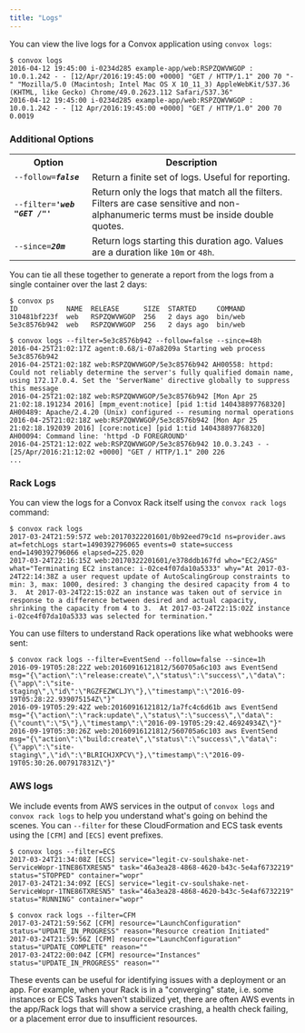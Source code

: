 ```yaml
---
title: "Logs"
---
```


You can view the live logs for a Convox application using `convox logs`:

```
$ convox logs
2016-04-12 19:45:00 i-0234d285 example-app/web:RSPZQWVWGOP : 10.0.1.242 - - [12/Apr/2016:19:45:00 +0000] "GET / HTTP/1.1" 200 70 "-" "Mozilla/5.0 (Macintosh; Intel Mac OS X 10_11_3) AppleWebKit/537.36 (KHTML, like Gecko) Chrome/49.0.2623.112 Safari/537.36"
2016-04-12 19:45:00 i-0234d285 example-app/web:RSPZQWVWGOP : 10.0.1.242 - - [12 Apr/2016:19:45:00 +0000] "GET / HTTP/1.0" 200 70 0.0019
```

### Additional Options

<table>
  <tr><th>Option</th><th>Description</th></tr>
  <tr><td><code>--follow=<b><i>false</i></b></code></td><td>Return a finite set of logs. Useful for reporting.</td></tr>
  <tr><td><code>--filter=<b><i>'web "GET /"'</i></b></code></td><td>Return only the logs that match all the filters. Filters are case sensitive and non-alphanumeric terms must be inside double quotes.</td></tr>
  <tr><td><code>--since=<b><i>20m</i></b></code></td><td>Return logs starting this duration ago. Values are a duration like <code>10m</code> or <code>48h</code>.</td></tr>
</table>

You can tie all these together to generate a report from the logs from a single container over the last 2 days:

```
$ convox ps
ID            NAME  RELEASE      SIZE  STARTED     COMMAND
310481bf223f  web   RSPZQWVWGOP  256   2 days ago  bin/web
5e3c8576b942  web   RSPZQWVWGOP  256   2 days ago  bin/web

$ convox logs --filter=5e3c8576b942 --follow=false --since=48h
2016-04-25T21:02:17Z agent:0.68/i-07a8209a Starting web process 5e3c8576b942
2016-04-25T21:02:18Z web:RSPZQWVWGOP/5e3c8576b942 AH00558: httpd: Could not reliably determine the server's fully qualified domain name, using 172.17.0.4. Set the 'ServerName' directive globally to suppress this message
2016-04-25T21:02:18Z web:RSPZQWVWGOP/5e3c8576b942 [Mon Apr 25 21:02:18.191234 2016] [mpm_event:notice] [pid 1:tid 140438897768320] AH00489: Apache/2.4.20 (Unix) configured -- resuming normal operations
2016-04-25T21:02:18Z web:RSPZQWVWGOP/5e3c8576b942 [Mon Apr 25 21:02:18.192039 2016] [core:notice] [pid 1:tid 140438897768320] AH00094: Command line: 'httpd -D FOREGROUND'
2016-04-25T21:12:02Z web:RSPZQWVWGOP/5e3c8576b942 10.0.3.243 - - [25/Apr/2016:21:12:02 +0000] "GET / HTTP/1.1" 200 226
...
```

### Rack Logs

You can view the logs for a Convox Rack itself using the `convox rack logs` command:

```
$ convox rack logs
2017-03-24T21:59:57Z web:20170322201601/0b92eed79c1d ns=provider.aws at=fetchLogs start=1490392796065 events=0 state=success end=1490392796066 elapsed=225.020
2017-03-24T22:16:15Z web:20170322201601/e378ddb167fd who="EC2/ASG" what="Terminating EC2 instance: i-02ce4f07da10a5333" why="At 2017-03-24T22:14:38Z a user request update of AutoScalingGroup constraints to min: 3, max: 1000, desired: 3 changing the desired capacity from 4 to 3.  At 2017-03-24T22:15:02Z an instance was taken out of service in response to a difference between desired and actual capacity, shrinking the capacity from 4 to 3.  At 2017-03-24T22:15:02Z instance i-02ce4f07da10a5333 was selected for termination."
```

You can use filters to understand Rack operations like what webhooks were sent:

```
$ convox rack logs --filter=EventSend --follow=false --since=1h
2016-09-19T05:28:22Z web:20160916121812/560705a6c103 aws EventSend msg="{\"action\":\"release:create\",\"status\":\"success\",\"data\":{\"app\":\"site-staging\",\"id\":\"RGZFEZWCLJY\"},\"timestamp\":\"2016-09-19T05:28:22.939075154Z\"}"
2016-09-19T05:29:42Z web:20160916121812/1a7fc4c6d61b aws EventSend msg="{\"action\":\"rack:update\",\"status\":\"success\",\"data\":{\"count\":\"5\"},\"timestamp\":\"2016-09-19T05:29:42.46924934Z\"}"
2016-09-19T05:30:26Z web:20160916121812/560705a6c103 aws EventSend msg="{\"action\":\"build:create\",\"status\":\"success\",\"data\":{\"app\":\"site-staging\",\"id\":\"BLRICHJXPCV\"},\"timestamp\":\"2016-09-19T05:30:26.007917831Z\"}"
```


### AWS logs

We include events from AWS services in the output of `convox logs` and `convox rack logs` to help you understand what's going on behind the scenes. You can `--filter` for these CloudFormation and ECS task events using the `[CFM]` and `[ECS]` event prefixes.

```
$ convox logs --filter=ECS
2017-03-24T21:34:08Z [ECS] service="legit-cv-soulshake-net-ServiceWopr-1TNE86TXRESN5" task="46a3ea28-4868-4620-b43c-5e4af6732219" status="STOPPED" container="wopr"
2017-03-24T21:34:09Z [ECS] service="legit-cv-soulshake-net-ServiceWopr-1TNE86TXRESN5" task="46a3ea28-4868-4620-b43c-5e4af6732219" status="RUNNING" container="wopr"
```

```
$ convox rack logs --filter=CFM
2017-03-24T21:59:56Z [CFM] resource="LaunchConfiguration" status="UPDATE_IN_PROGRESS" reason="Resource creation Initiated"
2017-03-24T21:59:56Z [CFM] resource="LaunchConfiguration" status="UPDATE_COMPLETE" reason=""
2017-03-24T22:00:04Z [CFM] resource="Instances" status="UPDATE_IN_PROGRESS" reason=""
```

These events can be useful for identifying issues with a deployment or an app. For example, when your Rack is in a "converging" state, i.e. some instances or ECS Tasks haven't stabilized yet, there are often AWS events in the app/Rack logs that will show a service crashing, a health check failing, or a placement error due to insufficient resources.
